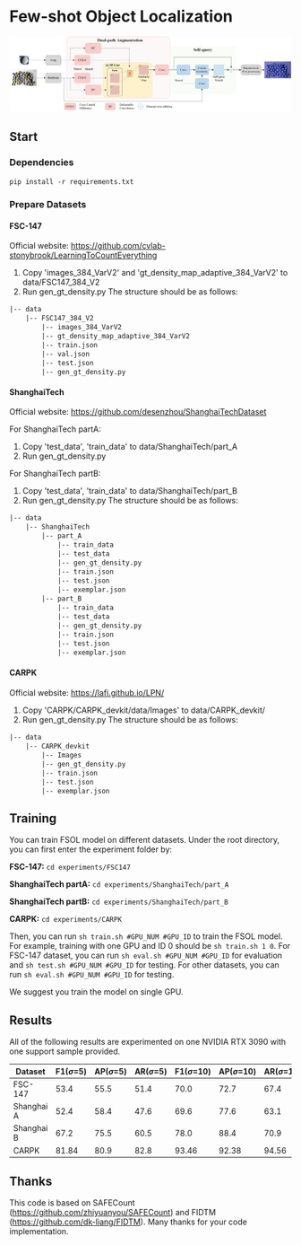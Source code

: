 # Few-shot Object Localization

![image](https://github.com/Ryh1218/FSOL/blob/main/assets/FSOL.png)

## Start
### Dependencies
```
pip install -r requirements.txt
```

### Prepare Datasets
#### FSC-147 
Official website: https://github.com/cvlab-stonybrook/LearningToCountEverything

1. Copy 'images_384_VarV2' and 'gt_density_map_adaptive_384_VarV2' to data/FSC147_384_V2
2. Run gen_gt_density.py
The structure should be as follows:
```
|-- data
    |-- FSC147_384_V2
        |-- images_384_VarV2
        |-- gt_density_map_adaptive_384_VarV2
        |-- train.json
        |-- val.json
        |-- test.json
        |-- gen_gt_density.py
```

#### ShanghaiTech
Official website: https://github.com/desenzhou/ShanghaiTechDataset

For ShanghaiTech partA:
1. Copy 'test_data', 'train_data' to data/ShanghaiTech/part_A
2. Run gen_gt_density.py

For ShanghaiTech partB:
1. Copy 'test_data', 'train_data' to data/ShanghaiTech/part_B
2. Run gen_gt_density.py
The structure should be as follows:
```
|-- data
    |-- ShanghaiTech
        |-- part_A
            |-- train_data
            |-- test_data
            |-- gen_gt_density.py
            |-- train.json
            |-- test.json
            |-- exemplar.json
        |-- part_B
            |-- train_data
            |-- test_data
            |-- gen_gt_density.py
            |-- train.json
            |-- test.json
            |-- exemplar.json
```

#### CARPK
Official website: https://lafi.github.io/LPN/
1. Copy 'CARPK/CARPK_devkit/data/Images' to data/CARPK_devkit/
2. Run gen_gt_density.py
The structure should be as follows:
```
|-- data
    |-- CARPK_devkit
        |-- Images
        |-- gen_gt_density.py
        |-- train.json
        |-- test.json
        |-- exemplar.json
```

## Training
You can train FSOL model on different datasets. Under the root directory, you can first enter the experiment folder by:

**FSC-147:**
`cd experiments/FSC147`


**ShanghaiTech partA:**
`cd experiments/ShanghaiTech/part_A`

**ShanghaiTech partB:**
`cd experiments/ShanghaiTech/part_B`

**CARPK:** 
`cd experiments/CARPK`

Then, you can run `sh train.sh #GPU_NUM #GPU_ID` to train the FSOL model. For example, training with one GPU and ID 0 should be `sh train.sh 1 0`. For FSC-147 dataset, you can run `sh eval.sh #GPU_NUM #GPU_ID` for evaluation and `sh test.sh #GPU_NUM #GPU_ID` for testing. For other datasets, you can run `sh eval.sh #GPU_NUM #GPU_ID` for testing.

We suggest you train the model on single GPU.


## Results
All of the following results are experimented on one NVIDIA RTX 3090 with one support sample provided.

| **Dataset**       | **F1($\sigma$=5)** | **AP($\sigma$=5)** | **AR($\sigma$=5)** | **F1($\sigma$=10)** | **AP($\sigma$=10)** | **AR($\sigma$=10)** |
| ------ | ------ | ------ | ------ | ------ | ------ | ------ |
| FSC-147 | 53.4 | 55.5 | 51.4 | 70.0 |	72.7 | 67.4 |
| Shanghai A | 52.4 | 58.4 | 47.6 | 69.6 | 77.6 | 63.1 |
| Shanghai B | 67.2 | 75.5 | 60.5 | 78.0 | 88.4 | 70.9 |
| CARPK | 81.84 | 80.9 | 82.8 | 93.46 | 92.38 | 94.56 |

## Thanks
This code is based on SAFECount (https://github.com/zhiyuanyou/SAFECount) and FIDTM (https://github.com/dk-liang/FIDTM). Many thanks for your code implementation.